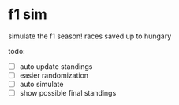 # f1 sim

simulate the f1 season! races saved up to hungary   

todo:

- [ ] auto update standings
- [ ] easier randomization
- [ ] auto simulate
- [ ] show possible final standings
